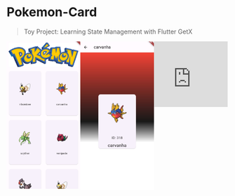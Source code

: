 # Pokemon-Card
> Toy Project: Learning State Management with Flutter GetX


<div style="display: flex; flex-direction: row;">
    <div style="flex: 1;">
        <img src="assets/images/listview.jpg" alt="포켓몬 리스트" style="max-width: 100%; height: auto;">
    </div>
    <div style="flex: 1;">
        <img src="assets/images/detail.jpg" alt="포켓몬 상세 화면" style="max-width: 100%; height: auto;">
    </div>
    <div style="flex: 1;">
        <iframe width="100%" height="auto" src="https://youtube.com/shorts/2R5rMZqI3qw?feature=share" frameborder="0" allowfullscreen></iframe>
    </div>
</div>

